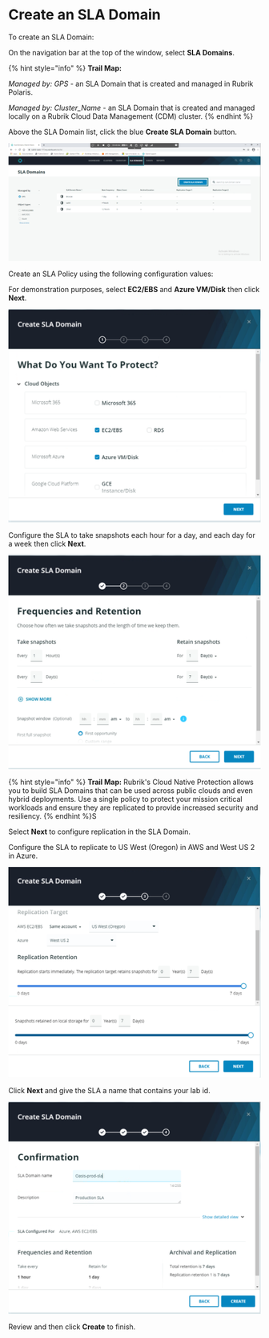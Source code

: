# Create an SLA Domain

To create an SLA Domain:

On the navigation bar at the top of the window, select **SLA Domains**.

{% hint style="info" %}
**Trail Map:**

_Managed by: GPS_ - an SLA Domain that is created and managed in Rubrik Polaris.

_Managed by: Cluster_Name_ - an SLA Domain that is created and managed locally on a Rubrik Cloud Data Management (CDM) cluster.
{% endhint %}

Above the SLA Domain list, click the blue **Create SLA Domain** button.

<p align="center">
<img src="../../images/Sla Domains.png">
</p>

Create an SLA Policy using the following configuration values:

For demonstration purposes, select **EC2/EBS** and **Azure VM/Disk** then click **Next**.

<p align="center">
<img src="../../images/SLA1.png">
</p>

Configure the SLA to take snapshots each hour for a day, and each day for a week then click **Next**.

<p align="center">
<img src="../../images/SLA2.png">
</p>


{% hint style="info" %}
**Trail Map:** Rubrik's Cloud Native Protection allows you to build SLA Domains that can be used across public clouds and even hybrid deployments. Use a single policy to protect your mission critical workloads and ensure they are replicated to provide increased security and resiliency.
{% endhint %}S

Select **Next** to configure replication in the SLA Domain. 

Configure the SLA to replicate to US West (Oregon) in AWS and West US 2 in Azure.

<p align="center">
<img src="../../images/SLA3.png">
</p>

Click **Next** and give the SLA a name that contains your lab id.

<p align="center">
<img src="../../images/SLA4.png">
</p>

Review and then click **Create** to finish.